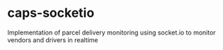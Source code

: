 # caps-socketio
Implementation of parcel delivery monitoring using socket.io to monitor vendors and drivers in realtime
